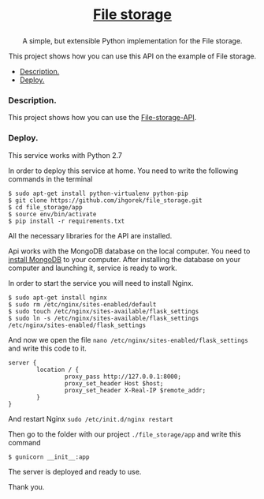 # <p align="center">[File storage](http://95.213.236.60)
 
<p align="center">A simple, but extensible Python 
implementation for the File storage.

<p align="center">This project shows how you can use this API on the
example of File storage.

  * [Description.](#description)
  * [Deploy.](#deploy)

  
### Description.

This project shows how you can use the [File-storage-API](https://github.com/ihgorek/File-Storage-API).

### Deploy.

This service works with Python 2.7

In order to deploy this service at home. You need to write the following commands in the terminal

```
$ sudo apt-get install python-virtualenv python-pip
$ git clone https://github.com/ihgorek/file_storage.git
$ cd file_storage/app
$ source env/bin/activate
$ pip install -r requirements.txt 
```
All the necessary libraries for the API are installed.

Api works with the MongoDB database on the local computer.
You need to [install MongoDB](https://docs.mongodb.com/manual/installation/)
to your computer.
After installing the database on your computer and launching it, 
service is ready to work.

In order to start the service you will need to install Nginx.
```
$ sudo apt-get install nginx
$ sudo rm /etc/nginx/sites-enabled/default
$ sudo touch /etc/nginx/sites-available/flask_settings
$ sudo ln -s /etc/nginx/sites-available/flask_settings /etc/nginx/sites-enabled/flask_settings
```
And now we open the file `nano /etc/nginx/sites-enabled/flask_settings` 
and write this code to it.

```
server {
        location / {
                proxy_pass http://127.0.0.1:8000;
                proxy_set_header Host $host;
                proxy_set_header X-Real-IP $remote_addr;
        }
}
```
And restart Nginx `sudo /etc/init.d/nginx restart`

Then go to the folder with our project
`./file_storage/app` and write this command
```
$ gunicorn __init__:app
```

The server is deployed and ready to use. 

Thank you.


